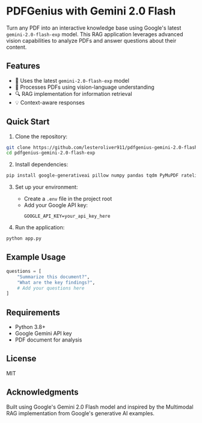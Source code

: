 # PDFGenius with Gemini 2.0 Flash

Turn any PDF into an interactive knowledge base using Google's latest `gemini-2.0-flash-exp` model. This RAG application leverages advanced vision capabilities to analyze PDFs and answer questions about their content.

## Features

- 🚀 Uses the latest `gemini-2.0-flash-exp` model
- 📄 Processes PDFs using vision-language understanding
- 🔍 RAG implementation for information retrieval
- 💡 Context-aware responses

## Quick Start

1. Clone the repository:
```bash
git clone https://github.com/lesteroliver911/pdfgenius-gemini-2.0-flash-exp.git
cd pdfgenius-gemini-2.0-flash-exp
```

2. Install dependencies:
```bash
pip install google-generativeai pillow numpy pandas tqdm PyMuPDF ratelimit python-dotenv
```

3. Set up your environment:
   - Create a `.env` file in the project root
   - Add your Google API key:
     ```
     GOOGLE_API_KEY=your_api_key_here
     ```

4. Run the application:
```bash
python app.py
```

## Example Usage

```python
questions = [
    "Summarize this document?",
    "What are the key findings?",
    # Add your questions here
]
```

## Requirements

- Python 3.8+
- Google Gemini API key
- PDF document for analysis

## License

MIT

## Acknowledgments

Built using Google's Gemini 2.0 Flash model and inspired by the Multimodal RAG implementation from Google's generative AI examples.
